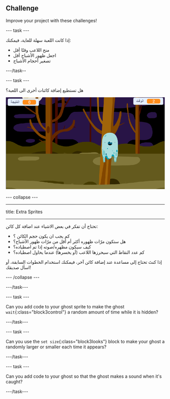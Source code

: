 ## Challenge

Improve your project with these challenges!

\--- task \---

إذا كانت اللعبة سهلة للغاية، فيمكنك:

+ منح اللاعب وقتًا أقل
+ اجعل ظهور الأشباح أقل
+ تصغير أحجام الأشباح

\---/task--

\--- task \---

هل تستطيع إضافة كائنات أخرى الى اللعبة؟

![لقطة شاشة](images/ghost-final.png)

\--- collapse \---

* * *

title: Extra Sprites

* * *

تحتاج أن تفكر في بعض الاشياء عند اضافة كل كائن:

+ كم يجب ان يكون حجم الكائن ؟
+ هل ستكون مرّات ظهوره أكثر أم أقل من مرّات ظهور الأشباح؟
+ كيف سيكون مظهره/صوته إذا تم اصطياده؟
+ كم عدد النقاط التي سيحرزها اللاعب (أو يخسرها) عندما يحاول اصطياده؟

إذا كنتَ تحتاج إلى مساعدة عند إضافة كائن آخر، فيمكنك استخدام الخطوات السابقة، أو اسأل صديقك!

\--- /collapse \---

\---/task\---

\--- task \---

Can you add code to your ghost sprite to make the ghost `wait`{:class="block3control"} a random amount of time while it is hidden?

\---/task\---

\--- task \---

Can you use the `set size`{:class="block3looks"} block to make your ghost a randomly larger or smaller each time it appears?

\---/task\---

\--- task \---

Can you add code to your ghost so that the ghost makes a sound when it's caught?

\---/task\---